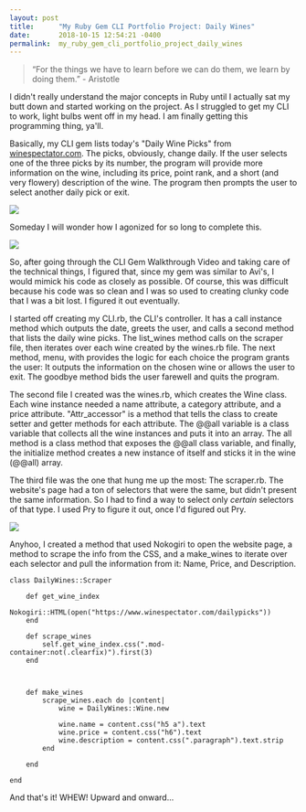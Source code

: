 ```yaml
---
layout: post
title:      "My Ruby Gem CLI Portfolio Project: Daily Wines"
date:       2018-10-15 12:54:21 -0400
permalink:  my_ruby_gem_cli_portfolio_project_daily_wines
---
```



> “For the things we have to learn before we can do them, we learn by doing them.”  - Aristotle

I didn't really understand the major concepts in Ruby until I actually sat my butt down and started working on the project. As I struggled to get my CLI to work, light bulbs went off in my head. I am finally getting this programming thing, ya'll.

Basically, my CLI gem lists today's "Daily Wine Picks" from [winespectator.com](https://www.winespectator.com/dailypicks). The picks, obviously, change daily. If the user selects one of the three picks by its number, the program will provide more information on the wine, including its price, point rank, and a short (and very flowery) description of the wine. The program then prompts the user to select another daily pick or exit.  

![](https://youtu.be/93I-zaVnXTo)

Someday I will wonder how I agonized for so long to complete this. 

![](https://thumbs.gfycat.com/WildMedicalBluemorphobutterfly-small.gif/)

So, after going through the CLI Gem Walkthrough Video and taking care of the technical things, I figured that, since my gem was similar to Avi's, I would mimick his code as closely as possible. Of course, this was difficult because his code was so clean and I was so used to creating clunky code that I was a bit lost. I figured it out eventually.


I started off creating my CLI.rb, the CLI's controller. It has a call instance method which outputs the date, greets the user, and calls a second method that lists the daily wine picks. The list_wines method calls on the scraper file, then iterates over each wine created by the wines.rb file. The next method, menu, with provides the logic for each choice the program grants the user: It outputs the information on the chosen wine or allows the user to exit. The goodbye method bids the user farewell and quits the program.

The second file I created was the wines.rb, which creates the Wine class. Each wine instance needed a name attribute, a category attribute, and a price attribute. "Attr_accessor" is a method that tells the class to create setter and getter methods for each attribute. The @@all variable is a class variable that collects all the wine instances and puts it into an array. The all method is a class method that exposes the @@all class variable, and finally, the initialize method creates a new instance of itself and sticks it in the wine (@@all) array.

The third file was the one that hung me up the most: The scraper.rb. The website's page had a ton of selectors that were the same, but didn't present the same information. So I had to find a way to select only *certain* selectors of that type. I used Pry to figure it out, once I'd figured out Pry. 

![](https://gifimage.net/wp-content/uploads/2017/10/nervous-laughter-gif-6.gif)

Anyhoo, I created a method that used Nokogiri to open the website page, a method to scrape the info from the CSS, and a make_wines to iterate over each selector and pull the information from it: Name, Price, and Description. 

```
class DailyWines::Scraper

	def get_wine_index
		Nokogiri::HTML(open("https://www.winespectator.com/dailypicks"))
	end

	def scrape_wines
		self.get_wine_index.css(".mod-container:not(.clearfix)").first(3)
	end



	def make_wines
		scrape_wines.each do |content|
			wine = DailyWines::Wine.new

			wine.name = content.css("h5 a").text
			wine.price = content.css("h6").text
			wine.description = content.css(".paragraph").text.strip
		end

	end

end
```

And that's it! WHEW! Upward and onward...




